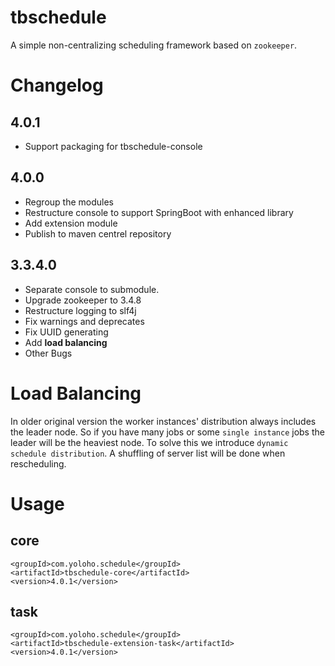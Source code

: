 tbschedule
===
A simple non-centralizing scheduling framework based on `zookeeper`.

# Changelog

## 4.0.1
* Support packaging for tbschedule-console

## 4.0.0
* Regroup the modules
* Restructure console to support SpringBoot with enhanced library
* Add extension module
* Publish to maven centrel repository

## 3.3.4.0
* Separate console to submodule.
* Upgrade zookeeper to 3.4.8
* Restructure logging to slf4j
* Fix warnings and deprecates
* Fix UUID generating
* Add **load balancing**
* Other Bugs

# Load Balancing
In older original version the worker instances' distribution always includes the leader node. So if you have many jobs or some `single instance` jobs the leader will be the heaviest node. To solve this we introduce `dynamic schedule distribution`. A shuffling of server list will be done when rescheduling.

# Usage
## core

```
<groupId>com.yoloho.schedule</groupId>
<artifactId>tbschedule-core</artifactId>
<version>4.0.1</version>
```

## task

```
<groupId>com.yoloho.schedule</groupId>
<artifactId>tbschedule-extension-task</artifactId>
<version>4.0.1</version>
```